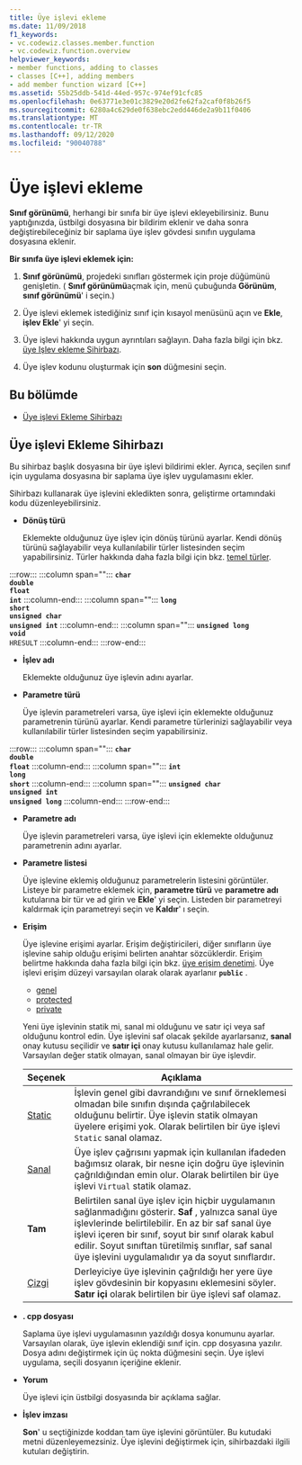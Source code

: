 ```yaml
---
title: Üye işlevi ekleme
ms.date: 11/09/2018
f1_keywords:
- vc.codewiz.classes.member.function
- vc.codewiz.function.overview
helpviewer_keywords:
- member functions, adding to classes
- classes [C++], adding members
- add member function wizard [C++]
ms.assetid: 55b25ddb-541d-44ed-957c-974ef91cfc85
ms.openlocfilehash: 0e63771e3e01c3829e20d2fe62fa2caf0f8b26f5
ms.sourcegitcommit: 6280a4c629de0f638ebc2edd446de2a9b11f0406
ms.translationtype: MT
ms.contentlocale: tr-TR
ms.lasthandoff: 09/12/2020
ms.locfileid: "90040788"
---
```

# <a name="add-a-member-function"></a>Üye işlevi ekleme

**Sınıf görünümü**, herhangi bir sınıfa bir üye işlevi ekleyebilirsiniz. Bunu yaptığınızda, üstbilgi dosyasına bir bildirim eklenir ve daha sonra değiştirebileceğiniz bir saplama üye işlev gövdesi sınıfın uygulama dosyasına eklenir.

**Bir sınıfa üye işlevi eklemek için:**

1. **Sınıf görünümü**, projedeki sınıfları göstermek için proje düğümünü genişletin. ( **Sınıf görünümü**açmak için, menü çubuğunda **Görünüm**, **sınıf görünümü**' i seçin.)

1. Üye işlevi eklemek istediğiniz sınıf için kısayol menüsünü açın ve **Ekle**, **işlev Ekle**' yi seçin.

1. Üye işlevi hakkında uygun ayrıntıları sağlayın. Daha fazla bilgi için bkz. [üye Işlev ekleme Sihirbazı](#add-member-function-wizard).

1. Üye işlev kodunu oluşturmak için **son** düğmesini seçin.

## <a name="in-this-section"></a>Bu bölümde

- [Üye işlevi Ekleme Sihirbazı](#add-member-function-wizard)

## <a name="add-member-function-wizard"></a>Üye işlevi Ekleme Sihirbazı

Bu sihirbaz başlık dosyasına bir üye işlevi bildirimi ekler. Ayrıca, seçilen sınıf için uygulama dosyasına bir saplama üye işlev uygulamasını ekler.

Sihirbazı kullanarak üye işlevini ekledikten sonra, geliştirme ortamındaki kodu düzenleyebilirsiniz.

- **Dönüş türü**

  Eklemekte olduğunuz üye işlev için dönüş türünü ayarlar. Kendi dönüş türünü sağlayabilir veya kullanılabilir türler listesinden seçim yapabilirsiniz. Türler hakkında daha fazla bilgi için bkz. [temel türler](../cpp/fundamental-types-cpp.md).

:::row:::
   :::column span="":::
      **`char`**\
      **`double`**\
      **`float`**\
      **`int`**
   :::column-end:::
   :::column span="":::
      **`long`**\
      **`short`**\
      **`unsigned char`**\
      **`unsigned int`**
   :::column-end:::
   :::column span="":::
      **`unsigned long`**\
      **`void`**\
      `HRESULT`
   :::column-end:::
:::row-end:::

- **İşlev adı**

  Eklemekte olduğunuz üye işlevin adını ayarlar.

- **Parametre türü**

  Üye işlevin parametreleri varsa, üye işlevi için eklemekte olduğunuz parametrenin türünü ayarlar. Kendi parametre türlerinizi sağlayabilir veya kullanılabilir türler listesinden seçim yapabilirsiniz.

:::row:::
   :::column span="":::
      **`char`**\
      **`double`**\
      **`float`**
   :::column-end:::
   :::column span="":::
      **`int`**\
      **`long`**\
      **`short`**
   :::column-end:::
   :::column span="":::
      **`unsigned char`**\
      **`unsigned int`**\
      **`unsigned long`**
   :::column-end:::
:::row-end:::

- **Parametre adı**

  Üye işlevin parametreleri varsa, üye işlevi için eklemekte olduğunuz parametrenin adını ayarlar.

- **Parametre listesi**

  Üye işlevine eklemiş olduğunuz parametrelerin listesini görüntüler. Listeye bir parametre eklemek için, **parametre türü** ve **parametre adı** kutularına bir tür ve ad girin ve **Ekle**' yi seçin. Listeden bir parametreyi kaldırmak için parametreyi seçin ve **Kaldır**' ı seçin.

- **Erişim**

  Üye işlevine erişimi ayarlar. Erişim değiştiricileri, diğer sınıfların üye işlevine sahip olduğu erişimi belirten anahtar sözcüklerdir. Erişim belirtme hakkında daha fazla bilgi için bkz. [üye erişim denetimi](../cpp/member-access-control-cpp.md). Üye işlevi erişim düzeyi varsayılan olarak olarak ayarlanır **`public`** .

  - [genel](../cpp/public-cpp.md)
  - [protected](../cpp/protected-cpp.md)
  - [private](../cpp/private-cpp.md)

  Yeni üye işlevinin statik mi, sanal mi olduğunu ve satır içi veya saf olduğunu kontrol edin. Üye işlevini saf olacak şekilde ayarlarsanız, **sanal** onay kutusu seçilidir ve **satır içi** onay kutusu kullanılamaz hale gelir. Varsayılan değer statik olmayan, sanal olmayan bir üye işlevdir.

  | Seçenek | Açıklama |
  |--------|-------------|
  | [Static](../cpp/storage-classes-cpp.md) |  İşlevin genel gibi davrandığını ve sınıf örneklemesi olmadan bile sınıfın dışında çağrılabilecek olduğunu belirtir. Üye işlevin statik olmayan üyelere erişimi yok. Olarak belirtilen bir üye işlevi `Static` sanal olamaz. |
  | [Sanal](../cpp/virtual-cpp.md) | Üye işlev çağrısını yapmak için kullanılan ifadeden bağımsız olarak, bir nesne için doğru üye işlevinin çağrıldığından emin olur. Olarak belirtilen bir üye işlevi `Virtual` statik olamaz. |
  | **Tam** | Belirtilen sanal üye işlev için hiçbir uygulamanın sağlanmadığını gösterir. **Saf** , yalnızca sanal üye işlevlerinde belirtilebilir. En az bir saf sanal üye işlevi içeren bir sınıf, soyut bir sınıf olarak kabul edilir. Soyut sınıftan türetilmiş sınıflar, saf sanal üye işlevini uygulamalıdır ya da soyut sınıflardır. |
  | [Çizgi](../cpp/inline-functions-cpp.md) | Derleyiciye üye işlevinin çağrıldığı her yere üye işlev gövdesinin bir kopyasını eklemesini söyler. **Satır içi** olarak belirtilen bir üye işlevi saf olamaz. |

- **. cpp dosyası**

  Saplama üye işlevi uygulamasının yazıldığı dosya konumunu ayarlar. Varsayılan olarak, üye işlevin eklendiği sınıf için. cpp dosyasına yazılır. Dosya adını değiştirmek için üç nokta düğmesini seçin. Üye işlevi uygulama, seçili dosyanın içeriğine eklenir.

- **Yorum**

  Üye işlevi için üstbilgi dosyasında bir açıklama sağlar.

- **İşlev imzası**

  **Son**' u seçtiğinizde koddan tam üye işlevini görüntüler. Bu kutudaki metni düzenleyemezsiniz. Üye işlevini değiştirmek için, sihirbazdaki ilgili kutuları değiştirin.
